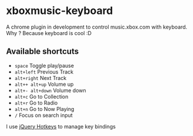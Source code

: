 xboxmusic-keyboard
==================

A chrome plugin in development to control music.xbox.com with keyboard. Why ? Because keyboard is cool :D

Available shortcuts
-------------------
- `space` Toggle play/pause
- `alt+left` Previous Track
- `alt+right` Next Track
- `alt++ alt+up` Volume up
- `alt+- alt+down` Volume down
- `alt+c` Go to Collection
- `alt+r` Go to Radio
- `alt+n` Go to Now Playing
- `/` Focus on search input

I use [jQuery Hotkeys](https://github.com/jeresig/jquery.hotkeys) to manage key bindings
